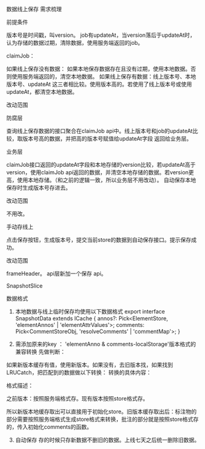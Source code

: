 数据线上保存 需求梳理

前提条件

版本号是时间戳，叫version。
job有updateAt，当version落后于updateAt时，认为存储的数据过期，清除数据，使用服务端返回的job。

claimJob：

如果线上保存没有数据： 如果本地保存数据存在且没有过期，使用本地数据。否则使用服务端返回的，清空本地数据。
如果线上保存有数据：线上版本号、本地版本号、updateAt 这三者相比较。使用版本高的。若使用了线上版本号或使用updateAt，都清空本地数据。

改动范围

防腐层

查询线上保存数据的接口聚合在claimJob api中。线上版本号和job的updateAt比较，取版本号高的数据，并把高的版本号赋值给updateAt字段 返回给业务层。

业务层

claimJob接口返回的updateAt字段和本地存储的version比较，若updateAt高于version，使用claimJob api返回的数据，并清空本地存储的数据。若version更高，使用本地存储。（和之前的逻辑一致，所以业务层不用改动）。
自动保存本地
保存时生成版本号存进去。

改动范围

不用改。

手动存线上

点击保存按钮，生成版本号，提交当前store的数据到自动保存接口。提示保存成功。

改动范围

frameHeader。
api层新加一个保存 api。

SnapshotSlice

数据格式

1. 本地数据与线上临时保存均使用以下数据格式
export interface SnapshotData extends ICache {
  annos?: Pick<ElementStore, 'elementAnnos' | 'elementAttrValues'>;
  comments: Pick<CommentStoreObj, 'resolveComments' | 'commentMap'>;
}

2. 需添加原来的key ： 'elementAnno & comments-localStorage'版本格式的兼容转换
先做判断：

如果新版本缓存有值，使用新版本。如果没有，去旧版本找，如果找到LRUCatch，把匹配到的数据做以下转换：
转换的具体内容：

格式描述：

之前版本：按照服务端格式存。现有版本按照store格式存。

所以新版本地缓存取出可以直接用于初始化store。旧版本缓存取出后：标注物的部分需要按照服务端格式生成store格式来转换，批注的部分就是按照store格式存的，传入初始化comments的函数。

3. 自动保存 存的时候只存新数据不删旧的数据。上线七天之后统一删除旧数据。

